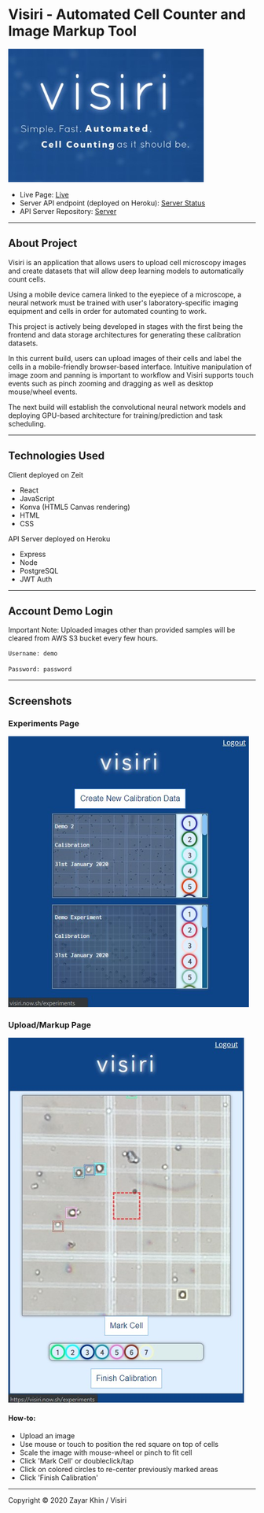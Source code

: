 # Visiri - Automated Cell Counter and Image Markup Tool

![Splash](./screenshots/visiri-splash.jpg)
- Live Page: [Live](https://visiri.now.sh/)
- Server API endpoint (deployed on Heroku): [Server Status](https://infinite-brushlands-69470.herokuapp.com/api/)
- API Server Repository: [Server](https://github.com/zkhin/visiri-server)

___

## About Project

Visiri is an application that allows users to upload cell microscopy images and create datasets that will allow deep learning
models to automatically count cells.

Using a mobile device camera linked to the eyepiece of a microscope, a neural network must be trained with user's laboratory-specific imaging equipment and cells in order for automated counting to work.

This project is actively being developed in stages with the first being the frontend and data storage architectures for generating these calibration datasets.

In this current build, users can upload images of their cells and label the cells in a mobile-friendly browser-based interface. Intuitive manipulation of image zoom and panning is important to workflow and Visiri supports touch events such as pinch zooming and dragging as well as desktop mouse/wheel events.

The next build will establish the convolutional neural network models and deploying GPU-based architecture for training/prediction and task scheduling.
___
## Technologies Used

Client deployed on Zeit

- React
- JavaScript
- Konva (HTML5 Canvas rendering)
- HTML
- CSS

API Server deployed on Heroku

- Express
- Node
- PostgreSQL
- JWT Auth

---

## Account Demo Login

Important Note: Uploaded images other than provided samples will be cleared from AWS S3 bucket every few hours.
```
Username: demo

Password: password
```
---

## Screenshots

### Experiments Page

![Dashboard Page](./screenshots/visiri-dashboard.jpg)

### Upload/Markup Page

![Markup Page](./screenshots/visiri-labelling.jpg)

#### How-to:

- Upload an image
- Use mouse or touch to position the red square on top of cells
- Scale the image with mouse-wheel or pinch to fit cell
- Click 'Mark Cell' or doubleclick/tap
- Click on colored circles to re-center previously marked areas
- Click 'Finish Calibration'
---

Copyright © 2020 Zayar Khin / Visiri
